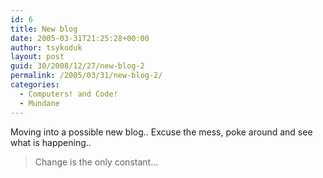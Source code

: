 ```yaml
---
id: 6
title: New blog
date: 2005-03-31T21:25:28+00:00
author: tsykoduk
layout: post
guid: 30/2008/12/27/new-blog-2
permalink: /2005/03/31/new-blog-2/
categories:
  - Computers! and Code!
  - Mundane
---
```

<p>Moving into a possible new blog.. Excuse the mess, poke around and see what is happening..</p>


<blockquote>Change is the only constant...</blockquote>
